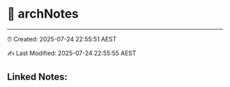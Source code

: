 # 📝 archNotes

--------

⏰ Created: 2025-07-24 22:55:51 AEST

✍️ Last Modified: 2025-07-24 22:55:55 AEST

## Linked Notes:

